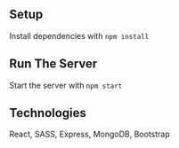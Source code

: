 ## Setup

Install dependencies with `npm install`

## Run The Server

Start the server with `npm start`

## Technologies

React, SASS, Express, MongoDB, Bootstrap
